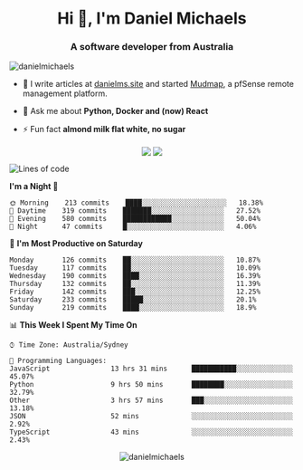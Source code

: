<h1 align="center">Hi 👋, I'm Daniel Michaels</h1>
<h3 align="center">A software developer from Australia</h3>
<p align="left"> <img src="https://komarev.com/ghpvc/?username=danielmichaels" alt="danielmichaels" /> </p>

- 📝 I write articles at [danielms.site](https://danielms.site) and started [Mudmap](https://mudmap.io?ref=danielmichaels), a pfSense remote management platform.

- 💬 Ask me about **Python, Docker and (now) React**

- ⚡ Fun fact **almond milk flat white, no sugar**

<p align="center">
<a href="https://twitter.com/dansult" target="_blank"><img align="center" src="https://img.shields.io/badge/twitter-%231DA1F2.svg?&style=for-the-badge&logo=twitter&logoColor=white"></a>
<a href="https://linkedin.com/in/daniel-michaels" target="_blank"><img align="center" src="https://img.shields.io/badge/linkedin-%230077B5.svg?&style=for-the-badge&logo=linkedin&logoColor=white"></a>
</p>

<!--START_SECTION:waka-->
![Lines of code](https://img.shields.io/badge/From%20Hello%20World%20I%27ve%20Written-385852%20lines%20of%20code-blue)

**I'm a Night 🦉** 

```text
🌞 Morning    213 commits    ████░░░░░░░░░░░░░░░░░░░░░   18.38% 
🌆 Daytime    319 commits    ███████░░░░░░░░░░░░░░░░░░   27.52% 
🌃 Evening    580 commits    ████████████░░░░░░░░░░░░░   50.04% 
🌙 Night      47 commits     █░░░░░░░░░░░░░░░░░░░░░░░░   4.06%

```
📅 **I'm Most Productive on Saturday** 

```text
Monday       126 commits    ██░░░░░░░░░░░░░░░░░░░░░░░   10.87% 
Tuesday      117 commits    ██░░░░░░░░░░░░░░░░░░░░░░░   10.09% 
Wednesday    190 commits    ████░░░░░░░░░░░░░░░░░░░░░   16.39% 
Thursday     132 commits    ██░░░░░░░░░░░░░░░░░░░░░░░   11.39% 
Friday       142 commits    ███░░░░░░░░░░░░░░░░░░░░░░   12.25% 
Saturday     233 commits    █████░░░░░░░░░░░░░░░░░░░░   20.1% 
Sunday       219 commits    ████░░░░░░░░░░░░░░░░░░░░░   18.9%

```


📊 **This Week I Spent My Time On** 

```text
⌚︎ Time Zone: Australia/Sydney

💬 Programming Languages: 
JavaScript               13 hrs 31 mins      ███████████░░░░░░░░░░░░░░   45.07% 
Python                   9 hrs 50 mins       ████████░░░░░░░░░░░░░░░░░   32.79% 
Other                    3 hrs 57 mins       ███░░░░░░░░░░░░░░░░░░░░░░   13.18% 
JSON                     52 mins             ░░░░░░░░░░░░░░░░░░░░░░░░░   2.92% 
TypeScript               43 mins             ░░░░░░░░░░░░░░░░░░░░░░░░░   2.43%

```


<!--END_SECTION:waka-->

<p align="center"> <img src="https://github-readme-stats.vercel.app/api?username=danielmichaels&show_icons=true" alt="danielmichaels" /> </p>


